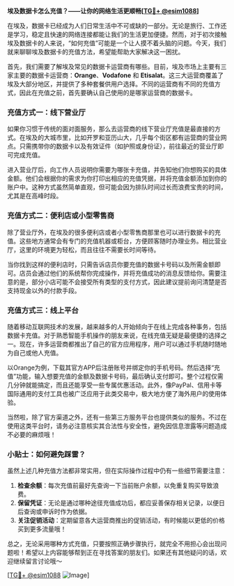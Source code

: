 **埃及数据卡怎么充值？——让你的网络生活更顺畅[[TG💪+ @esim1088](https://t.me/s/esim1088)]**

在埃及，数据卡已经成为人们日常生活中不可或缺的一部分。无论是旅行、工作还是学习，稳定且快速的网络连接都能让我们的生活更加便捷。然而，对于初次接触埃及数据卡的人来说，“如何充值”可能是一个让人摸不着头脑的问题。今天，我们就来聊聊埃及数据卡的充值方法，希望能帮助大家解决这一困扰。

首先，我们需要了解埃及常见的数据卡运营商有哪些。目前，埃及市场上主要有三家主要的数据卡运营商：**Orange**、**Vodafone** 和 **Etisalat**。这三大运营商覆盖了埃及大部分地区，并提供了多种套餐供用户选择。不同的运营商有不同的充值方式，因此在充值之前，首先要确认自己使用的是哪家运营商的数据卡。

### 充值方式一：线下营业厅

如果你习惯于传统的面对面服务，那么去运营商的线下营业厅充值是最直接的方式。在埃及的大城市里，比如开罗和亚历山大，几乎每个街区都有运营商的营业网点。只需携带你的数据卡以及有效证件（如护照或身份证），前往最近的营业厅即可完成充值。

进入营业厅后，向工作人员说明你需要为哪张卡充值，并告知他们你想购买的具体金额。他们会根据你的需求为你打印出相应的充值凭据，并将充值金额添加到你的账户中。这种方式虽然简单直观，但可能会因为排队时间过长而浪费宝贵的时间，尤其是在高峰时段。

### 充值方式二：便利店或小型零售商

除了营业厅外，在埃及的很多便利店或者小型零售商那里也可以进行数据卡的充值。这些地方通常会有专门的充值机器或柜台，方便顾客随时办理业务。相比营业厅，这里的环境更为轻松，而且往往不需要长时间等待。

当你找到这样的便利店时，只需告诉店员你要充值的数据卡号码以及所需金额即可。店员会通过他们的系统帮你完成操作，并将充值成功的消息反馈给你。需要注意的是，部分小店可能不会接受所有类型的支付方式，因此建议提前询问清楚是否支持现金以外的付款手段。

### 充值方式三：线上平台

随着移动互联网技术的发展，越来越多的人开始倾向于在线上完成各种事务，包括数据卡充值。对于熟悉智能手机操作的朋友来说，在线充值无疑是最便捷的选择之一。现在，许多运营商都推出了自己的官方应用程序，用户可以通过手机随时随地为自己或他人充值。

以Orange为例，下载其官方APP后注册账号并绑定你的手机号码。然后选择“充值”功能，输入想要充值的金额及数据卡号码，最后确认支付即可。整个过程仅需几分钟就能搞定，而且还能享受一些专属优惠活动。此外，像PayPal、信用卡等国际通用的支付工具也被广泛应用于此类交易中，极大地方便了海外用户的使用体验。

当然啦，除了官方渠道之外，还有一些第三方服务平台也提供类似的服务。不过在使用这类平台时，请务必注意核实其合法性与安全性，避免因信息泄露等问题造成不必要的麻烦哦！

### 小贴士：如何避免踩雷？

虽然上述几种充值方法都非常实用，但在实际操作过程中仍有一些细节需要注意：

1. **检查余额**：每次充值前最好先查询一下当前账户余额，以免重复购买导致浪费。
2. **保留凭证**：无论是通过哪种途径充值成功后，都应妥善保存相关记录，以便日后查询或申诉时作为依据。
3. **关注促销活动**：定期留意各大运营商推出的促销活动，有时候能以更低的价格买到更多流量哦！

总之，无论采用哪种方式充值，只要按照正确步骤执行，就完全不用担心会出现问题啦！希望以上内容能够帮到正在寻找答案的朋友们。如果还有其他疑问的话，欢迎继续留言讨论哦～

[[TG💪+ @esim1088](https://t.me/s/esim1088) ![Image](https://i.postimg.cc/4NQfJmqS/Snipaste-2025-05-13-00-14-12.png)]